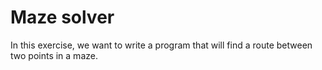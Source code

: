 # Maze solver

In this exercise, we want to write a program that will find a route
between two points in a maze.